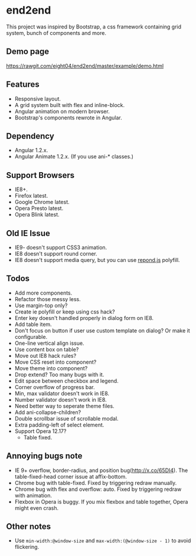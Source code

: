 end2end
=======
This project was inspired by Bootstrap, a css framework containing grid system, bunch of components and more.

Demo page
---------
<https://rawgit.com/eight04/end2end/master/example/demo.html>

Features
--------
* Responsive layout.
* A grid system built with flex and inline-block.
* Angular animation on modern browser.
* Bootstrap's components rewrote in Angular.

Dependency
----------
* Angular 1.2.x.
* Angular Animate 1.2.x. (If you use ani-* classes.)

Support Browsers
----------------
* IE8+.
* Firefox latest.
* Google Chrome latest.
* Opera Presto latest.
* Opera Blink latest.

Old IE Issue
------------
* IE9- doesn't support CSS3 animation.
* IE8 doesn't support round corner.
* IE8 doesn't support media query, but you can use [repond.js][respond-js] polyfill.

[respond-js]: https://github.com/scottjehl/Respond

Todos
-----
* Add more components.
* Refactor those messy less.
* Use margin-top only?
* Create ie polyfill or keep using css hack?
* Enter key doesn't handled properly in dialog form on IE8.
* Add table item.
* Don't focus on button if user use custom template on dialog? Or make it configurable.
* One-line vertical align issue.
* Use content box on table?
* Move out IE8 hack rules?
* Move CSS reset into component?
* Move theme into component?
* Drop extend? Too many bugs with it.
* Edit space between checkbox and legend.
* Corner overflow of progress bar.
* Min, max validator doesn't work in IE8.
* Number validator doesn't work in IE8.
* Need better way to seperate theme files.
* Add ani-collapse-children?
* Double scrollbar issue of scrollable modal.
* Extra padding-left of select element.
* Support Opera 12.17?
	- Table fixed.

Annoying bugs note
------------------
* IE 9+ overflow, border-radius, and position bug(http://x.co/65DI4). The table-fixed-head corner issue at affix-bottom.
* Chrome bug with table-fixed. Fixed by triggering redraw manually.
* Chrome bug with flex and overflow: auto. Fixed by triggering redraw with animation.
* Flexbox in Opera is buggy. If you mix flexbox and table together, Opera might even crash.

Other notes
-----------
* Use `min-width:@window-size` and `max-width:(@window-size - 1)` to avoid flickering.
